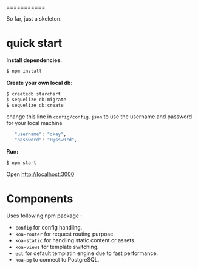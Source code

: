 
===========

So far, just a skeleton. 

quick start
=============

**Install dependencies:**

```sh
$ npm install
```

**Create your own local db:**

```sh
$ createdb starchart
$ sequelize db:migrate
$ sequelize db:create
```


change this line in `config/config.json` to use the username and password for your local machine

```sh
   "username": "okay",
   "password": "P@ssw0rd",
```

**Run:**

```sh
$ npm start
```

Open [http://localhost:3000](http://localhost:3000)

Components
==========

Uses following npm package : 

* `config` for config handling.
* `koa-router` for request routing purpose.
* `koa-static` for handling static content or assets.
* `koa-views` for template switching.
* `ect` for default templatin engine due to fast performance.
* `koa-pg` to connect to PostgreSQL.